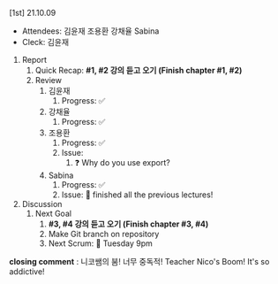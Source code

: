 [1st] 21.10.09

- Attendees: 김윤재 조용환 강채율 Sabina
- Cleck: 김윤재

1. Report
    1. Quick Recap: **#1, #2 강의 듣고 오기 (Finish chapter #1, #2)**
    2. Review
        1. 김윤재
            1. Progress: ✅
        2. 강채율
            1. Progress: ✅
        3. 조용환
            1. Progress: ✅
            2. Issue:
                1. ❓ Why do you use export?
        4. Sabina
            1. Progress: ✅
            2. Issue: 💯 finished all the previous lectures!
2. Discussion
    1. Next Goal
        1. **#3, #4 강의 듣고 오기 (Finish chapter #3, #4)**
        2. Make Git branch on repository
        3. Next Scrum: 📅 Tuesday 9pm

**closing comment** : 니코쌤의 붐! 너무 중독적! Teacher Nico's Boom! It's so addictive!

